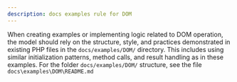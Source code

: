 ```yaml
---
description: docs examples rule for DOM
---
```

When creating examples or implementing logic related to DOM operation, the model should rely on the structure, style, and practices demonstrated in existing PHP files in the `docs/examples/DOM/` directory. This includes using similar initialization patterns, method calls, and result handling as in these examples.
For the folder `docs/examples/DOM/` structure, see the file `docs\examples\DOM\README.md`
